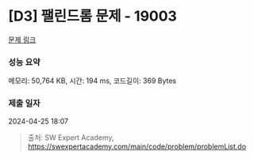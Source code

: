 # [D3] 팰린드롬 문제 - 19003 

[문제 링크](https://swexpertacademy.com/main/code/problem/problemDetail.do?contestProbId=AYtrCJQaDb4DFAR-) 

### 성능 요약

메모리: 50,764 KB, 시간: 194 ms, 코드길이: 369 Bytes

### 제출 일자

2024-04-25 18:07



> 출처: SW Expert Academy, https://swexpertacademy.com/main/code/problem/problemList.do